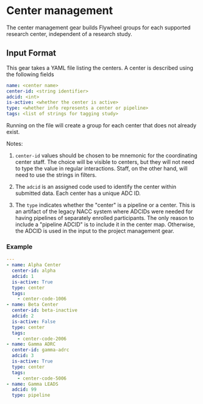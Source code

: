 # Center management

The center management gear builds Flywheel groups for each supported research center, independent of a research study.

## Input Format

This gear takes a YAML file listing the centers.
A center is described using the following fields

```yaml
name: <center name>
center-id: <string identifier>
adcid: <int>
is-active: <whether the center is active>
type: <whether info represents a center or pipeline>
tags: <list of strings for tagging study>
```

Running on the file will create a group for each center that does not already exist.

Notes: 

1. `center-id` values should be chosen to be mnemonic for the coordinating center staff.
   The choice will be visible to centers, but they will not need to type the value in regular interactions. 
   Staff, on the other hand, will need to use the strings in filters.

2. The `adcid` is an assigned code used to identify the center within submitted data.
   Each center has a unique ADC ID.

3. The `type` indicates whether the "center" is a pipeline or a center.
   This is an artifact of the legacy NACC system where ADCIDs were needed for 
   having pipelines of separately enrolled participants.
   The only reason to include a "pipeline ADCID" is to include it in the center map.
   Otherwise, the ADCID is used in the input to the project management gear.

### Example

```yaml
---
- name: Alpha Center
  center-id: alpha
  adcid: 1
  is-active: True
  type: center
  tags:
    - center-code-1006
- name: Beta Center
  center-id: beta-inactive
  adcid: 2
  is-active: False
  type: center
  tags:
    - center-code-2006
- name: Gamma ADRC
  center-id: gamma-adrc
  adcid: 3
  is-active: True
  type: center
  tags:
    - center-code-5006
- name: Gamma LEADS
  adcid: 99
  type: pipeline
```